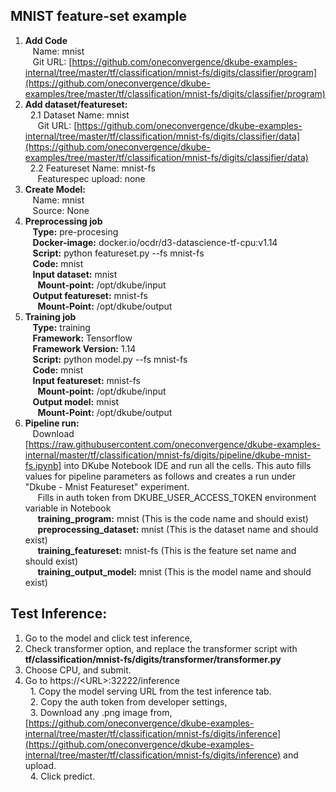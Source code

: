 ## **MNIST feature-set example**



1. **Add Code** \
&nbsp;&nbsp; Name: mnist \
&nbsp;&nbsp; Git URL: [https://github.com/oneconvergence/dkube-examples-internal/tree/master/tf/classification/mnist-fs/digits/classifier/program](https://github.com/oneconvergence/dkube-examples/tree/master/tf/classification/mnist-fs/digits/classifier/program) 
2. **Add dataset/featureset:** \
&nbsp;&nbsp;2.1 Dataset Name: mnist \
&nbsp;&nbsp;&nbsp;&nbsp; Git URL: [https://github.com/oneconvergence/dkube-examples-internal/tree/master/tf/classification/mnist-fs/digits/classifier/data](https://github.com/oneconvergence/dkube-examples/tree/master/tf/classification/mnist-fs/digits/classifier/data) \
&nbsp;&nbsp;2.2 Featureset Name: mnist-fs \
&nbsp;&nbsp;&nbsp;&nbsp; Featurespec upload: none 
3. **Create Model:** \
&nbsp;&nbsp; Name: mnist \
&nbsp;&nbsp; Source: None 
4. **Preprocessing job** \
&nbsp;&nbsp; **Type:** pre-procesing \
&nbsp;&nbsp; **Docker-image:** docker.io/ocdr/d3-datascience-tf-cpu:v1.14 \
&nbsp;&nbsp; **Script:** python featureset.py --fs mnist-fs \
&nbsp;&nbsp; **Code:** mnist \
&nbsp;&nbsp; **Input dataset:** mnist \
&nbsp;&nbsp;&nbsp;&nbsp; **Mount-point:** /opt/dkube/input \
&nbsp;&nbsp; **Output featureset:** mnist-fs \
&nbsp;&nbsp;&nbsp;&nbsp; **Mount-Point:** /opt/dkube/output 
5. **Training job** \
&nbsp;&nbsp; **Type:** training \
&nbsp;&nbsp; **Framework:** Tensorflow \
&nbsp;&nbsp; **Framework Version:** 1.14 \
&nbsp;&nbsp; **Script:** python model.py --fs mnist-fs \
&nbsp;&nbsp; **Code:** mnist \
&nbsp;&nbsp; **Input featureset:** mnist-fs \
&nbsp;&nbsp;&nbsp;&nbsp; **Mount-point:** /opt/dkube/input \
&nbsp;&nbsp; **Output model:** mnist \
&nbsp;&nbsp;&nbsp;&nbsp; **Mount-Point:** /opt/dkube/output 
6. **Pipeline run:** \
&nbsp;&nbsp; Download [https://raw.githubusercontent.com/oneconvergence/dkube-examples-internal/master/tf/classification/mnist-fs/digits/pipeline/dkube-mnist-fs.ipynb] into DKube Notebook IDE and run all the cells. This auto fills values for pipeline parameters as follows and creates a run under "Dkube - Mnist Featureset" experiment. \
&nbsp;&nbsp;&nbsp;&nbsp; Fills in auth token from DKUBE_USER_ACCESS_TOKEN environment variable in Notebook  \
&nbsp;&nbsp;&nbsp;&nbsp; **training_program:** mnist (This is the code name and should exist) \
&nbsp;&nbsp;&nbsp;&nbsp; **preprocessing_dataset:** mnist (This is the dataset name and should exist) \
&nbsp;&nbsp;&nbsp;&nbsp; **training_featureset:** mnist-fs  (This is the feature set name and should exist) \
&nbsp;&nbsp;&nbsp;&nbsp; **training_output_model:** mnist (This is the model name and should exist) 


## **Test Inference:**



1. Go to the model and click test inference, 
2. Check transformer option, and replace the transformer script with **tf/classification/mnist-fs/digits/transformer/transformer.py** 
3. Choose CPU, and submit. 
4. Go to https://&lt;URL>:32222/inference \
&nbsp;&nbsp;1. Copy the model serving URL from the test inference tab. \
&nbsp;&nbsp;2. Copy the auth token from developer settings, \
&nbsp;&nbsp;3. Download any .png image from, [https://github.com/oneconvergence/dkube-examples-internal/tree/master/tf/classification/mnist-fs/digits/inference](https://github.com/oneconvergence/dkube-examples-internal/tree/master/tf/classification/mnist-fs/digits/inference) and upload. \
&nbsp;&nbsp;4. Click predict.
